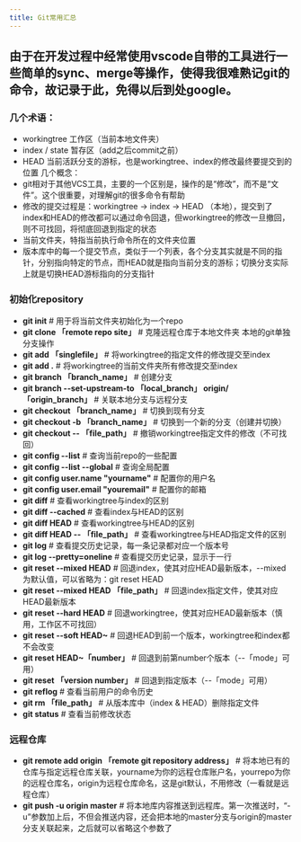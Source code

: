 ```yaml
---
title: Git常用汇总
---
```

由于在开发过程中经常使用vscode自带的工具进行一些简单的sync、merge等操作，使得我很难熟记git的命令，故记录于此，免得以后到处google。
---
### 几个术语：
* workingtree 工作区（当前本地文件夹）
* index / state 暂存区（add之后commit之前）
* HEAD 当前活跃分支的游标，也是workingtree、index的修改最终要提交到的位置
几个概念：
* git相对于其他VCS工具，主要的一个区别是，操作的是“修改”，而不是“文件”。这个很重要，对理解git的很多命令有帮助
* 修改的提交过程是：workingtree -> index -> HEAD （本地），提交到了index和HEAD的修改都可以通过命令回退，但workingtree的修改一旦撤回，则不可找回，将彻底回退到指定的状态
* 当前文件夹，特指当前执行命令所在的文件夹位置
* 版本库中的每一个提交节点，类似于一个列表，各个分支其实就是不同的指针，分别指向特定的节点，而HEAD就是指向当前分支的游标；切换分支实际上就是切换HEAD游标指向的分支指针
### 初始化repository
* **git init** # 用于将当前文件夹初始化为一个repo
* **git clone 「remote repo site」** # 克隆远程仓库于本地文件夹
本地的git单独分支操作
* **git add 「singlefile」** # 将workingtree的指定文件的修改提交至index
* **git add .** # 将workingtree的当前文件夹所有修改提交至index
* **git branch 「branch_name」** # 创建分支
* **git branch --set-upstream-to 「local_branch」 origin/「origin_branch」** # 关联本地分支与远程分支
* **git checkout 「branch_name」** # 切换到现有分支
* **git checkout -b 「branch_name」** # 切换到一个新的分支（创建并切换）
* **git checkout -- 「file_path」** # 撤销workingtree指定文件的修改（不可找回）
* **git config --list** # 查询当前repo的一些配置
* **git config --list --global** # 查询全局配置
* **git config user.name "yourname"** # 配置你的用户名
* **git config user.email "youremail"** # 配置你的邮箱
* **git diff** # 查看workingtree与index的区别
* **git diff --cached** # 查看index与HEAD的区别
* **git diff HEAD** # 查看workingtree与HEAD的区别
* **git diff HEAD -- 「file_path」** # 查看workingtree与HEAD指定文件的区别
* **git log** # 查看提交历史记录，每一条记录都对应一个版本号
* **git log --pretty=oneline** # 查看提交历史记录，显示于一行
* **git reset --mixed HEAD** # 回退index，使其对应HEAD最新版本，--mixed为默认值，可以省略为：git reset HEAD
* **git reset --mixed HEAD 「file_path」** # 回退index指定文件，使其对应HEAD最新版本
* **git reset --hard HEAD** # 回退workingtree，使其对应HEAD最新版本（慎用，工作区不可找回）
* **git reset --soft HEAD~** # 回退HEAD到前一个版本，workingtree和index都不会改变
* **git reset HEAD~「number」** # 回退到前第number个版本（--「mode」可用）
* **git reset 「version number」** # 回退到指定版本（--「mode」可用）
* **git reflog** # 查看当前用户的命令历史
* **git rm 「file_path」** # 从版本库中（index & HEAD）删除指定文件
* **git status** # 查看当前修改状态
### 远程仓库
* **git remote add origin 「remote git repository address」** # 将本地已有的仓库与指定远程仓库关联，yourname为你的远程仓库账户名，yourrepo为你的远程仓库名，origin为远程仓库命名，这是git默认，不用修改（一看就是远程仓库）
* **git push -u origin master** # 将本地库内容推送到远程库。第一次推送时，“-u”参数加上后，不但会推送内容，还会把本地的master分支与origin的master分支关联起来，之后就可以省略这个参数了
